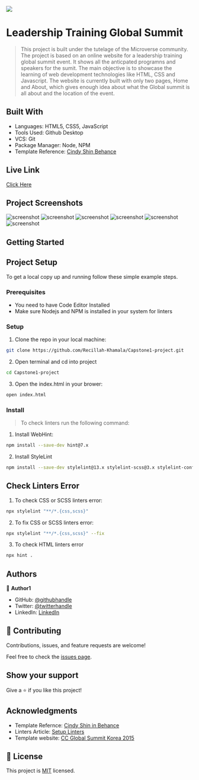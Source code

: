 ![](https://img.shields.io/badge/Microverse-blueviolet)

# Leadership Training Global Summit

> This project is built under the tutelage of the Microverse community. The project is based on an online website for a leadership training global summit event. It shows all the anticpated programns and speakers for the sumit. The main objective is to showcase the learning of web development technologies like HTML, CSS and Javascript. The website is currently built with only two pages, Home and About, which gives enough idea about what the Global summit is all about and the location of the event.


## Built With

- Languages: HTML5, CSS5, JavaScript
- Tools Used: Github Desktop
- VCS: Git
- Package Manager: Node, NPM
- Template Reference: [Cindy Shin Behance](https://www.behance.net/gallery/29845175/CC-Global-Summit-2015)

## Live Link

[Click Here](https://sprightly-pasca-290d7e.netlify.app/)

## Project Screenshots
![screenshot](images/projectscreenshot1.png)
![screenshot](images/projectscreenshot2.png)
![screenshot](images/projectscreenshot3.png)
![screenshot](images/projectscreenshot4.png)
![screenshot](images/projectscreenshot5.png)
![screenshot](images/projectscreenshot6.png)

## Getting Started

## Project Setup
To get a local copy up and running follow these simple example steps.

### Prerequisites

- You need to have Code Editor Installed
- Make sure Nodejs and NPM is installed in your system for linters

### Setup
1. Clone the repo in your local machine:
```bash
git clone https://github.com/Recillah-Khamala/Capstone1-project.git
```
2. Open terminal and cd into project
```bash
cd Capstone1-project
```
3. Open the index.html in your brower:
```bash
open index.html
```

### Install
> To check linters run the following command:
1. Install WebHint:
```bash
npm install --save-dev hint@7.x
```
2. Install StyleLint
```bash
npm install --save-dev stylelint@13.x stylelint-scss@3.x stylelint-config-standard@21.x stylelint-csstree-validator@1.x 
```
## Check Linters Error
1. To check CSS or SCSS linters error:
```bash
npx stylelint "**/*.{css,scss}"
```
2. To fix CSS or SCSS linters error:
```bash
npx stylelint "**/*.{css,scss}" --fix
```
3. To check HTML linters error
```bash
npx hint .
```

## Authors

👤 **Author1**

- GitHub: [@githubhandle](https://github.com/Rn486)
- Twitter: [@twitterhandle](https://twitter.com/recillahk)
- LinkedIn: [LinkedIn](https://www.linkedin.com/in/recillah-khamala-071151b7/)


## 🤝 Contributing

Contributions, issues, and feature requests are welcome!

Feel free to check the [issues page](https://github.com/Recillah-Khamala/Capstone1-project/issues).

## Show your support

Give a ⭐️ if you like this project!

## Acknowledgments

- Template Refernce: [Cindy Shin in Behance](https://www.behance.net/gallery/29845175/CC-Global-Summit-2015)
- Linters Article: [Setup Linters](https://questions.microverse.org/t/configure-linters-for-html-and-css/2009)
- Template website: [CC Global Summit Korea 2015](https://summit.cckorea.org/main.html#)

## 📝 License

This project is [MIT](./LICENSE) licensed.
